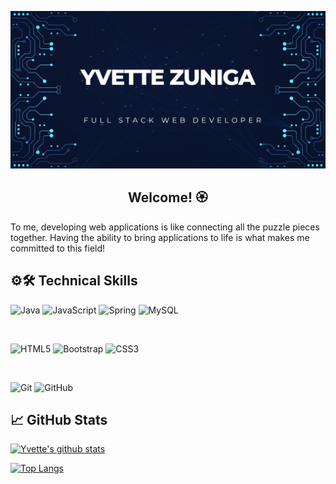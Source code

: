 ![](https://github.com/Yvettezun/Yvettezun/blob/main/banner.png)

<h2 align="center">
Welcome! 🏵
</h2> 

To me, developing web applications is like connecting all the puzzle pieces together. Having the ability to bring applications to life is what makes me committed to this field!

## ⚙🛠 Technical Skills

![Java](https://img.shields.io/badge/java-%23ED8B00.svg?style=for-the-badge&logo=java&logoColor=white)
![JavaScript](https://img.shields.io/badge/javascript-%23323330.svg?style=for-the-badge&logo=javascript&logoColor=%23F7DF1E)
![Spring](https://img.shields.io/badge/spring-%236DB33F.svg?style=for-the-badge&logo=spring&logoColor=white)
![MySQL](https://img.shields.io/badge/mysql-%2300f.svg?style=for-the-badge&logo=mysql&logoColor=white)



</br>

![HTML5](https://img.shields.io/badge/html5-%23E34F26.svg?style=for-the-badge&logo=html5&logoColor=white)
![Bootstrap](https://img.shields.io/badge/bootstrap-%23563D7C.svg?style=for-the-badge&logo=bootstrap&logoColor=white)
![CSS3](https://img.shields.io/badge/css3-%231572B6.svg?style=for-the-badge&logo=css3&logoColor=white)


</br>


![Git](https://img.shields.io/badge/git-%23F05033.svg?style=for-the-badge&logo=git&logoColor=white)
![GitHub](https://img.shields.io/badge/github-%23121011.svg?style=for-the-badge&logo=github&logoColor=white)

## 📈 GitHub Stats 

[![Yvette's github stats](https://github-readme-stats.vercel.app/api?username=yvettezun)](https://github.com/yvettezun)

[![Top Langs](https://github-readme-stats.vercel.app/api/top-langs/?username=yvettezun&layout=compact)](https://github.com/yvettezun)
